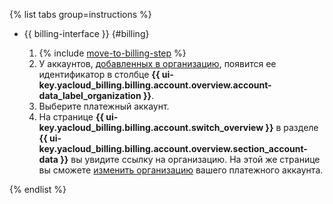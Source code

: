{% list tabs group=instructions %}

- {{ billing-interface }} {#billing}

  1. {% include [move-to-billing-step](../../billing/_includes/move-to-billing-step.md) %}
  1. У аккаунтов, [добавленных в организацию](../../billing/concepts/organization.md), появится ее идентификатор в столбце **{{ ui-key.yacloud_billing.billing.account.overview.account-data_label_organization }}**.
  1. Выберите платежный аккаунт.
  1. На странице **{{ ui-key.yacloud_billing.billing.account.switch_overview }}** в разделе **{{ ui-key.yacloud_billing.billing.account.overview.section_account-data }}** вы увидите ссылку на организацию. На этой же странице вы сможете [изменить организацию](../../billing/operations/change-organization.md) вашего платежного аккаунта.

{% endlist %}
